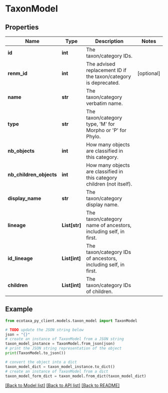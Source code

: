# TaxonModel


## Properties

Name | Type | Description | Notes
------------ | ------------- | ------------- | -------------
**id** | **int** | The taxon/category IDs. | 
**renm_id** | **int** | The advised replacement ID if the taxon/category is deprecated. | [optional] 
**name** | **str** | The taxon/category verbatim name. | 
**type** | **str** | The taxon/category type, &#39;M&#39; for Morpho or &#39;P&#39; for Phylo. | 
**nb_objects** | **int** | How many objects are classified in this category. | 
**nb_children_objects** | **int** | How many objects are classified in this category children (not itself). | 
**display_name** | **str** | The taxon/category display name. | 
**lineage** | **List[str]** | The taxon/category name of ancestors, including self, in first. | 
**id_lineage** | **List[int]** | The taxon/category IDs of ancestors, including self, in first. | 
**children** | **List[int]** | The taxon/category IDs of children. | 

## Example

```python
from ecotaxa_py_client.models.taxon_model import TaxonModel

# TODO update the JSON string below
json = "{}"
# create an instance of TaxonModel from a JSON string
taxon_model_instance = TaxonModel.from_json(json)
# print the JSON string representation of the object
print(TaxonModel.to_json())

# convert the object into a dict
taxon_model_dict = taxon_model_instance.to_dict()
# create an instance of TaxonModel from a dict
taxon_model_form_dict = taxon_model.from_dict(taxon_model_dict)
```
[[Back to Model list]](../README.md#documentation-for-models) [[Back to API list]](../README.md#documentation-for-api-endpoints) [[Back to README]](../README.md)


